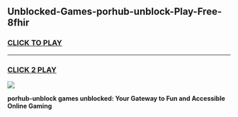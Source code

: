 
## Unblocked-Games-porhub-unblock-Play-Free-8fhir
<h3>
<a href="https://premium76.site?title=porhub-unblock&ref=20M">CLICK TO PLAY</a></h3>
<hr>

<h3>
<a href="https://premium76.site?title=porhub-unblock&ref=20M">CLICK 2 PLAY</a>
  
</h3>

<a href="https://premium76.site?title=porhub-unblock&ref=19M"><img src="https://clearcache.store/games.png"></a>


**porhub-unblock games unblocked: Your Gateway to Fun and Accessible Online Gaming**
